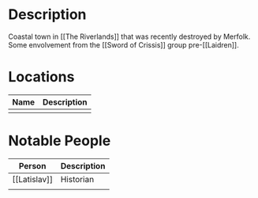# Description
Coastal town in [[The Riverlands]] that was recently destroyed by Merfolk. Some envolvement from the [[Sword of Crissis]] group pre-[[Laidren]].

# Locations
| Name | Description |
| ---- | ----------- |
|      |             |

# Notable People
| Person       | Description |
| ------------ | ----------- |
| [[Latislav]] |  Historian           |
|              |             |